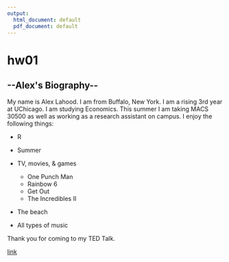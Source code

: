 ```yaml
---
output:
  html_document: default
  pdf_document: default
---
```

# hw01

## --Alex's Biography-- 

My name is Alex Lahood. I am from Buffalo, New York. I am a rising 3rd year at UChicago. I am studying Economics. This summer I am taking MACS 30500 as well as working as a research assistant on campus. I enjoy the following things:

* R
* Summer
* TV, movies, & games
  + One Punch Man
  + Rainbow 6
  + Get Out
  + The Incredibles II

* The beach
* All types of music


Thank you for coming to my TED Talk. 

[link](www.TED.com)

